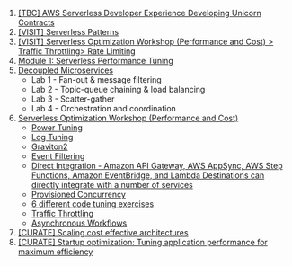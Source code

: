 
1. [[TBC] AWS Serverless Developer Experience Developing Unicorn Contracts](https://catalog.workshops.aws/serverless-developer-experience/en-US/unicorn-contracts/init)
1. [[VISIT] Serverless Patterns](https://catalog.workshops.aws/serverless-patterns/en-US)
1. [[VISIT] Serverless Optimization Workshop (Performance and Cost) > Traffic Throttling> Rate Limiting](https://catalog.us-east-1.prod.workshops.aws/workshops/2d960419-7d15-44e7-b540-fd3ebeb7ce2e/en-US/traffic-throttling/3-throttling)
1. [Module 1: Serverless Performance Tuning](https://catalog.workshops.aws/performance-tuning/en-US/40-serverless)
1. [Decoupled Microservices](https://catalog.us-east-1.prod.workshops.aws/workshops/e8738cf6-6eb0-4d1d-9e98-ae240d229535/en-US)
    - Lab 1 - Fan-out & message filtering
    - Lab 2 - Topic-queue chaining & load balancing
    - Lab 3 - Scatter-gather
    - Lab 4 - Orchestration and coordination
1. [Serverless Optimization Workshop (Performance and Cost)](https://catalog.us-east-1.prod.workshops.aws/workshops/2d960419-7d15-44e7-b540-fd3ebeb7ce2e/en-US)
    - [Power Tuning](https://catalog.us-east-1.prod.workshops.aws/workshops/2d960419-7d15-44e7-b540-fd3ebeb7ce2e/en-US/power-tuning)
    - [Log Tuning](https://catalog.us-east-1.prod.workshops.aws/workshops/2d960419-7d15-44e7-b540-fd3ebeb7ce2e/en-US/log-tuning)
    - [Graviton2](https://catalog.us-east-1.prod.workshops.aws/workshops/2d960419-7d15-44e7-b540-fd3ebeb7ce2e/en-US/graviton)
    - [Event Filtering](https://catalog.us-east-1.prod.workshops.aws/workshops/2d960419-7d15-44e7-b540-fd3ebeb7ce2e/en-US/event-filtering)
    - [Direct Integration - Amazon API Gateway, AWS AppSync, AWS Step Functions, Amazon EventBridge, and Lambda Destinations  can directly integrate with a number of services](https://catalog.us-east-1.prod.workshops.aws/workshops/2d960419-7d15-44e7-b540-fd3ebeb7ce2e/en-US/direct-integration)
    - [Provisioned Concurrency](https://catalog.us-east-1.prod.workshops.aws/workshops/2d960419-7d15-44e7-b540-fd3ebeb7ce2e/en-US/provisioned-concurrency)
    - [6 different code tuning exercises](https://catalog.us-east-1.prod.workshops.aws/workshops/2d960419-7d15-44e7-b540-fd3ebeb7ce2e/en-US/code-tuning)
    - [Traffic Throttling](https://catalog.us-east-1.prod.workshops.aws/workshops/2d960419-7d15-44e7-b540-fd3ebeb7ce2e/en-US/traffic-throttling)
    - [Asynchronous Workflows](https://catalog.us-east-1.prod.workshops.aws/workshops/2d960419-7d15-44e7-b540-fd3ebeb7ce2e/en-US/asynchronous)
1. [[CURATE] Scaling cost effective architectures](https://catalog.us-east-1.prod.workshops.aws/workshops/f238037c-8f0b-446e-9c15-ebcc4908901a/en-US)
1. [[CURATE] Startup optimization: Tuning application performance for maximum efficiency](https://catalog.workshops.aws/performance-tuning/en-US)
